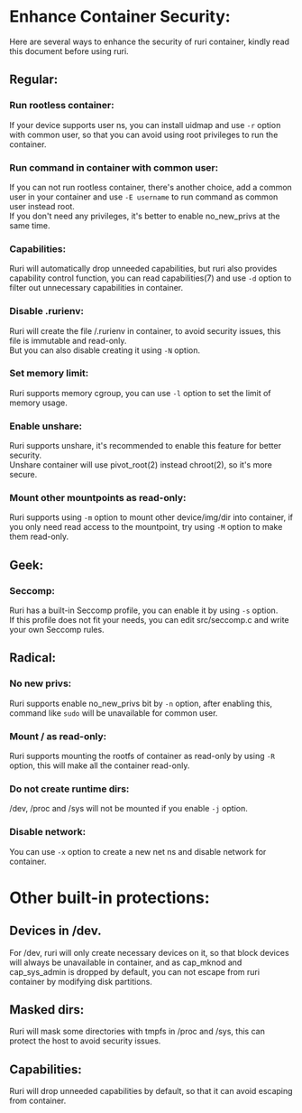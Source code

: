 # Enhance Container Security:
Here are several ways to enhance the security of ruri container, kindly read this document before using ruri.      
## Regular:
### Run rootless container:
If your device supports user ns, you can install uidmap and use `-r` option with common user, so that you can avoid using root privileges to run the container.      
### Run command in container with common user:
If you can not run rootless container, there's another choice, add a common user in your container and use `-E username` to run command as common user instead root.      
If you don't need any privileges, it's better to enable no_new_privs at the same time.      
### Capabilities:
Ruri will automatically drop unneeded capabilities, but ruri also provides capability control function, you can read capabilities(7) and use `-d` option to filter out unnecessary capabilities in container.      
### Disable .rurienv:
Ruri will create the file /.rurienv in container, to avoid security issues, this file is immutable and read-only.      
But you can also disable creating it using `-N` option.      
### Set memory limit:
Ruri supports memory cgroup, you can use `-l` option to set the limit of memory usage.      
### Enable unshare:
Ruri supports unshare, it's recommended to enable this feature for better security.      
Unshare container will use pivot_root(2) instead chroot(2), so it's more secure.      
### Mount other mountpoints as read-only:
Ruri supports using `-m` option to mount other device/img/dir into container, if you only need read access to the mountpoint, try using `-M` option to make them read-only.      
## Geek:
### Seccomp:
Ruri has a built-in Seccomp profile, you can enable it by using `-s` option.      
If this profile does not fit your needs, you can edit src/seccomp.c and write your own Seccomp rules.      
## Radical:
### No new privs:
Ruri supports enable no_new_privs bit by `-n` option, after enabling this, command like `sudo` will be unavailable for common user.      
### Mount / as read-only:
Ruri supports mounting the rootfs of container as read-only by using `-R` option, this will make all the container read-only.      
### Do not create runtime dirs:
/dev, /proc and /sys will not be mounted if you enable `-j` option.      
### Disable network:
You can use `-x` option to create a new net ns and disable network for container.      
# Other built-in protections:
## Devices in /dev.
For /dev, ruri will only create necessary devices on it,  so that block devices will always be unavailable in container, and as cap_mknod and cap_sys_admin is dropped by default, you can not escape from ruri container by modifying disk partitions.      
## Masked dirs:
Ruri will mask some directories with tmpfs in /proc and /sys, this can protect the host to avoid security issues.      
## Capabilities: 
Ruri will drop unneeded capabilities by default, so that it can avoid escaping from container.      